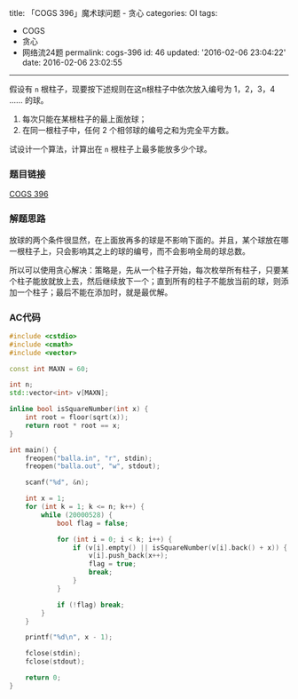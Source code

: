 title: 「COGS 396」魔术球问题 - 贪心
categories: OI
tags: 
  - COGS
  - 贪心
  - 网络流24题
permalink: cogs-396
id: 46
updated: '2016-02-06 23:04:22'
date: 2016-02-06 23:02:55
---

假设有 `n` 根柱子，现要按下述规则在这n根柱子中依次放入编号为 1，2，3，4 ...... 的球。

1. 每次只能在某根柱子的最上面放球；
2. 在同一根柱子中，任何 2 个相邻球的编号之和为完全平方数。

试设计一个算法，计算出在 `n` 根柱子上最多能放多少个球。

<!-- more -->

### 题目链接
[COGS 396](http://cogs.top/cogs/problem/problem.php?pid=396)

### 解题思路
放球的两个条件很显然，在上面放再多的球是不影响下面的。并且，某个球放在哪一根柱子上，只会影响其之上的球的编号，而不会影响全局的球总数。

所以可以使用贪心解决：策略是，先从一个柱子开始，每次枚举所有柱子，只要某个柱子能放就放上去，然后继续放下一个；直到所有的柱子不能放当前的球，则添加一个柱子；最后不能在添加时，就是最优解。

### AC代码
```c++
#include <cstdio>
#include <cmath>
#include <vector>

const int MAXN = 60;

int n;
std::vector<int> v[MAXN];

inline bool isSquareNumber(int x) {
	int root = floor(sqrt(x));
	return root * root == x;
}

int main() {
	freopen("balla.in", "r", stdin);
	freopen("balla.out", "w", stdout);

	scanf("%d", &n);

	int x = 1;
	for (int k = 1; k <= n; k++) {
		while (20000528) {
			bool flag = false;

			for (int i = 0; i < k; i++) {
				if (v[i].empty() || isSquareNumber(v[i].back() + x)) {
					v[i].push_back(x++);
					flag = true;
					break;
				}
			}

			if (!flag) break;
		}
	}

	printf("%d\n", x - 1);

	fclose(stdin);
	fclose(stdout);

	return 0;
}
```
